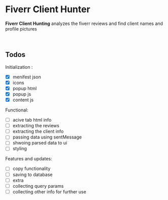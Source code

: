 # Fiverr Client Hunter

<p ><strong>Fiverr Client Hunting</strong> analyzes the fiverr reviews and find client names and profile pictures</p>
<br/>

## Todos

Initialization : 
- [x] menifest json
- [x] icons
- [x] popup html
- [x] popup js
- [x] content js

Functional: 

- [ ] acive tab html info
- [ ] extracting the reviews
- [ ] extracting the client info
- [ ] passing data using sentMessage
- [ ] shwoing parsed data to ui
- [ ] styling

Features and updates:

- [ ] copy functionality
- [ ] saving to database
- [ ] extra
- [ ] collecting query params
- [ ] collecting other info for further use